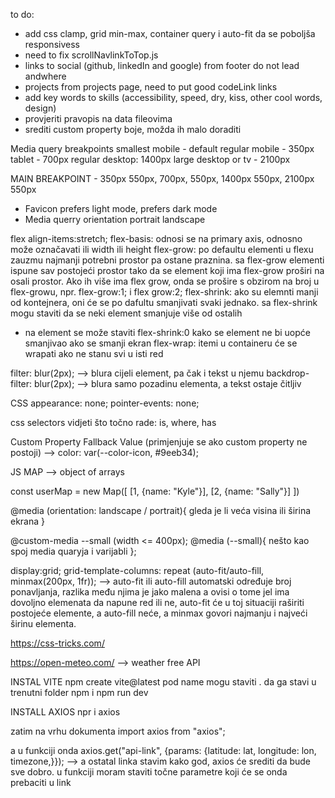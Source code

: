 to do:

-   add css clamp, grid min-max, container query i auto-fit da se poboljša responsivess
-   need to fix scrollNavlinkToTop.js
-   links to social (github, linkedIn and google) from footer do not lead andwhere
-   projects from projects page, need to put good codeLink links
-   add key words to skills (accessibility, speed, dry, kiss, other cool words, design)
-   provjeriti pravopis na data fileovima
-   srediti custom property boje, možda ih malo doraditi

Media query breakpoints
smallest mobile - default
regular mobile - 350px
tablet - 700px
regular desktop: 1400px
large desktop or tv - 2100px

MAIN BREAKPOINT - 350px 550px, 700px, 550px, 1400px 550px, 2100px 550px

-   Favicon prefers light mode, prefers dark mode
-   Media querry orientation portrait landscape

flex
align-items:stretch;
flex-basis: odnosi se na primary axis, odnosno može označavati ili width ili height
flex-grow: po defaultu elementi u flexu zauzmu najmanji potrebni prostor pa ostane praznina. sa flex-grow elementi ispune sav postojeći prostor tako da se element koji ima flex-grow proširi na osali prostor. Ako ih više ima flex grow, onda se prošire s obzirom na broj u flex-growu, npr. flex-grow:1; i flex grow:2;
flex-shrink: ako su elemnti manji od kontejnera, oni će se po dafultu smanjivati svaki jednako. sa flex-shrink mogu staviti da se neki element smanjuje više od ostalih

-   na element se može staviti flex-shrink:0 kako se element ne bi uopće smanjivao ako se smanji ekran
    flex-wrap: itemi u containeru će se wrapati ako ne stanu svi u isti red

filter: blur(2px); --> blura cijeli element, pa čak i tekst u njemu
backdrop-filter: blur(2px); --> blura samo pozadinu elementa, a tekst ostaje čitljiv

CSS
appearance: none;
pointer-events: none;

css selectors vidjeti što točno rade: is, where, has

Custom Property Fallback Value (primjenjuje se ako custom property ne postoji) --> color: var(--color-icon, #9eeb34);

JS MAP --> object of arrays

const userMap = new Map([
[1, {name: "Kyle"}],
[2, {name: "Sally"}]
])

@media (orientation: landscape / portrait){ gleda je li veća visina ili širina ekrana }

@custom-media --small (width <= 400px);
@media (--small){ nešto kao spoj media quaryja i varijabli };

display:grid;
grid-template-columns: repeat (auto-fit/auto-fill, minmax(200px, 1fr)); --> auto-fit ili auto-fill automatski određuje broj ponavljanja, razlika među njima je jako malena a ovisi o tome jel ima dovoljno elemenata da napune red ili ne, auto-fit će u toj situaciji raširiti postojeće elemente, a auto-fill neće, a minmax govori najmanju i najveći širinu elementa.

https://css-tricks.com/

https://open-meteo.com/ --> weather free API

INSTAL VITE
npm create vite@latest
pod name mogu staviti . da ga stavi u trenutni folder
npm i
npm run dev

INSTALL AXIOS
npr i axios

zatim na vrhu dokumenta
import axios from "axios";

a u funkciji onda
axios.get("api-link", {params: {latitude: lat, longitude: lon, timezone,}}); --> a ostatal linka stavim kako god, axios će srediti da bude sve dobro. u funkciji moram staviti točne parametre koji će se onda prebaciti u link
